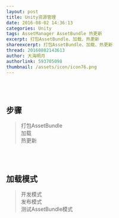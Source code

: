 ```yaml
---
layout: post
title: Unity资源管理
date: 2016-08-02 14:36:13
categories: Unity
tags: AssetManager AssetBundle 热更新
excerpt: 打包AssetBundle、加载、热更新
shareexcerpt: 打包AssetBundle、加载、热更新
thread: 20160802143613
author: 大海明月
authorlink: 593705098
thumbnail: /assets/icon/icon76.png
---
```


<br><br>

## 步骤

> 打包AssetBundle <br>
> 加载 <br>
> 热更新 <br>


<br><br> 


## 加载模式
> 开发模式 <br>
> 发布模式 <br>
> 测试AssetBundle模式 <br>

<br><br> 
